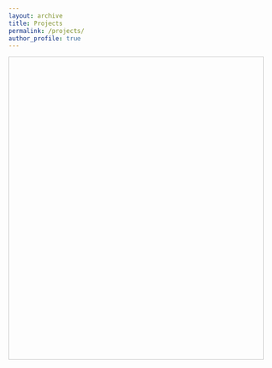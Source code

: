 ```yaml
---
layout: archive
title: Projects
permalink: /projects/
author_profile: true
---
```


<div id="network" style="width: 100%; height: 600px; border: 1px solid #ccc;"></div>

<script src="https://d3js.org/d3.v7.min.js"></script>
<script>
    // Set dimensions based on the div's size
    const width = document.getElementById('network').offsetWidth;
    const height = 600;

    // Create an SVG container within the #network div
    const svg = d3.select("#network")
        .append("svg")
        .attr("width", width)
        .attr("height", height);

    // Sample data for nodes and links
    const nodes = [
        { id: "Node 1" },
        { id: "Node 2" },
        { id: "Node 3" },
        { id: "Node 4" }
    ];

    const links = [
        { source: "Node 1", target: "Node 2" },
        { source: "Node 2", target: "Node 3" },
        { source: "Node 3", target: "Node 4" },
        { source: "Node 4", target: "Node 1" }
    ];

    // Create a simulation
    const simulation = d3.forceSimulation(nodes)
        .force("link", d3.forceLink(links).id(d => d.id).distance(100))
        .force("charge", d3.forceManyBody().strength(-300))
        .force("center", d3.forceCenter(width / 2, height / 2));

    // Add link elements
    const link = svg.append("g")
        .attr("class", "links")
        .selectAll("line")
        .data(links)
        .enter()
        .append("line")
        .attr("stroke", "#999")
        .attr("stroke-width", 2);

    // Add node elements
    const node = svg.append("g")
        .attr("class", "nodes")
        .selectAll("circle")
        .data(nodes)
        .enter()
        .append("circle")
        .attr("r", 10)
        .attr("fill", "#69b3a2")
        .call(d3.drag()
            .on("start", dragStart)
            .on("drag", dragging)
            .on("end", dragEnd)
        );

    // Add labels to nodes
    const label = svg.append("g")
        .selectAll("text")
        .data(nodes)
        .enter()
        .append("text")
        .attr("dx", 12)
        .attr("dy", ".35em")
        .text(d => d.id);

    // Update positions on each tick of the simulation
    simulation.on("tick", () => {
        link.attr("x1", d => d.source.x)
            .attr("y1", d => d.source.y)
            .attr("x2", d => d.target.x)
            .attr("y2", d => d.target.y);

        node.attr("cx", d => d.x)
            .attr("cy", d => d.y);

        label.attr("x", d => d.x)
            .attr("y", d => d.y);
    });

    // Drag functions
    function dragStart(event, d) {
        if (!event.active) simulation.alphaTarget(0.3).restart();
        d.fx = d.x;
        d.fy = d.y;
    }

    function dragging(event, d) {
        d.fx = event.x;
        d.fy = event.y;
    }

    function dragEnd(event, d) {
        if (!event.active) simulation.alphaTarget(0);
        d.fx = null;
        d.fy = null;
    }
</script>
